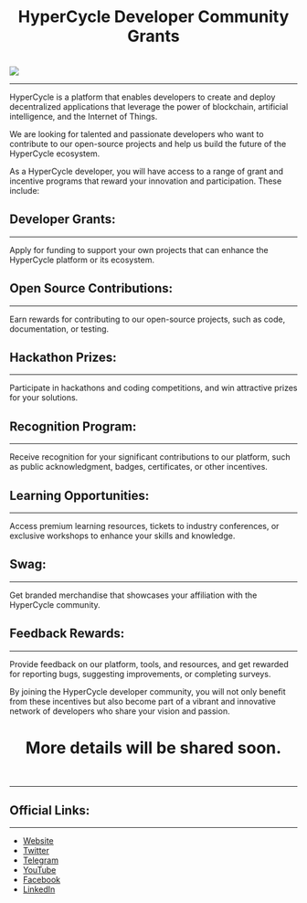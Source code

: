 <center><H1>HyperCycle Developer Community Grants</H1></center>
<br>
<img src="https://i.imgur.com/ID2EVUX.jpg">
<hr>
HyperCycle is a platform that enables developers to create and deploy decentralized applications that leverage the power of blockchain, artificial intelligence, and the Internet of Things.

We are looking for talented and passionate developers who want to contribute to our open-source projects and help us build the future of the HyperCycle ecosystem.

As a HyperCycle developer, you will have access to a range of grant and incentive programs that reward your innovation and participation. These include:

<H2>Developer Grants:</H2>
<hr>
Apply for funding to support your own projects that can enhance the HyperCycle platform or its ecosystem.

<H2>Open Source Contributions:</H2>
<hr>
Earn rewards for contributing to our open-source projects, such as code, documentation, or testing.

<H2>Hackathon Prizes:</H2>
<hr>
Participate in hackathons and coding competitions, and win attractive prizes for your solutions.

<H2>Recognition Program:</H2>
<hr>
Receive recognition for your significant contributions to our platform, such as public acknowledgment, badges, certificates, or other incentives.

<H2>Learning Opportunities:</H2>
<hr>
Access premium learning resources, tickets to industry conferences, or exclusive workshops to enhance your skills and knowledge.

<H2>Swag: </H2>
<hr>
Get branded merchandise that showcases your affiliation with the HyperCycle community.

<H2>Feedback Rewards: </H2>
<hr>
Provide feedback on our platform, tools, and resources, and get rewarded for reporting bugs, suggesting improvements, or completing surveys.

By joining the HyperCycle developer community, you will not only benefit from these incentives but also become part of a vibrant and innovative network of developers who share your vision and passion.

<center><H1>More details will be shared soon.</H1></center>
<br>
<hr>
<H2>Official Links:</H2>
<hr>
<ul>
<li><a href="https://www.hypercycle.ai/">Website</a> </li>
<li><a href="https://twitter.com/Hypercycle_AI">Twitter</a></li>
<li><a href="https://t.me/hypercycle_ai">Telegram</a></li>
<li><a href="https://www.youtube.com/@hypercycle">YouTube</a></li>
<li><a href="https://www.facebook.com/HyperCycleOfficial">Facebook</a></li>
<li><a href="https://www.linkedin.com/in/jahangeeransari/">LinkedIn</a></li>
</ul>
